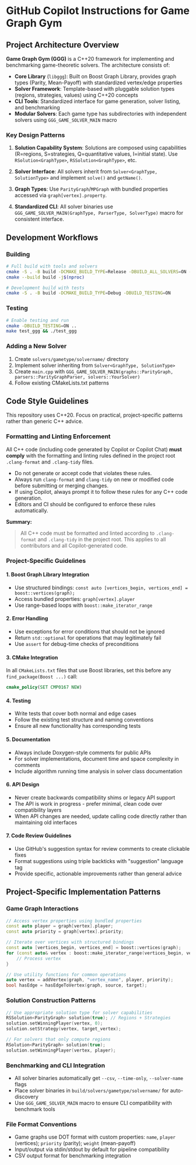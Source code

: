 # GitHub Copilot Instructions for Game Graph Gym

## Project Architecture Overview

**Game Graph Gym (GGG)** is a C++20 framework for implementing and benchmarking game-theoretic solvers. The architecture consists of:

- **Core Library** (`libggg`): Built on Boost Graph Library, provides graph types (Parity, Mean-Payoff) with standardized vertex/edge properties
- **Solver Framework**: Template-based with pluggable solution types (regions, strategies, values) using C++20 concepts
- **CLI Tools**: Standardized interface for game generation, solver listing, and benchmarking
- **Modular Solvers**: Each game type has subdirectories with independent solvers using `GGG_GAME_SOLVER_MAIN` macro

### Key Design Patterns

1. **Solution Capability System**: Solutions are composed using capabilities (R=regions, S=strategies, Q=quantitative values, I=initial state). Use `RSolution<GraphType>`, `RSSolution<GraphType>`, etc.

2. **Solver Interface**: All solvers inherit from `Solver<GraphType, SolutionType>` and implement `solve()` and `getName()`.

3. **Graph Types**: Use `ParityGraph`/`MPGraph` with bundled properties accessed via `graph[vertex].property`.

4. **Standardized CLI**: All solver binaries use `GGG_GAME_SOLVER_MAIN(GraphType, ParserType, SolverType)` macro for consistent interface.

## Development Workflows

### Building
```bash
# Full build with tools and solvers
cmake -S . -B build -DCMAKE_BUILD_TYPE=Release -DBUILD_ALL_SOLVERS=ON -DBUILD_TOOLS=ON
cmake --build build -j$(nproc)

# Development build with tests
cmake -S . -B build -DCMAKE_BUILD_TYPE=Debug -DBUILD_TESTING=ON
```

### Testing
```bash
# Enable testing and run
cmake -DBUILD_TESTING=ON ..
make test_ggg && ./test_ggg
```

### Adding a New Solver
1. Create `solvers/gametype/solvername/` directory
2. Implement solver inheriting from `Solver<GraphType, SolutionType>`
3. Create `main.cpp` with `GGG_GAME_SOLVER_MAIN(graphs::ParityGraph, parsers::ParityGraphParser, solvers::YourSolver)`
4. Follow existing CMakeLists.txt patterns

## Code Style Guidelines

This repository uses C++20. Focus on practical, project-specific patterns rather than generic C++ advice.

### Formatting and Linting Enforcement

All C++ code (including code generated by Copilot or Copilot Chat) **must comply** with the formatting and linting rules defined in the project root `.clang-format` and `.clang-tidy` files.

- Do not generate or accept code that violates these rules.
- Always run `clang-format` and `clang-tidy` on new or modified code before submitting or merging changes.
- If using Copilot, always prompt it to follow these rules for any C++ code generation.
- Editors and CI should be configured to enforce these rules automatically.

**Summary:**
> All C++ code must be formatted and linted according to `.clang-format` and `.clang-tidy` in the project root. This applies to all contributors and all Copilot-generated code.

### Project-Specific Guidelines

#### 1. Boost Graph Library Integration
- Use structured bindings: `const auto [vertices_begin, vertices_end] = boost::vertices(graph);`
- Access bundled properties: `graph[vertex].player`
- Use range-based loops with `boost::make_iterator_range`

#### 2. Error Handling
- Use exceptions for error conditions that should not be ignored
- Return `std::optional` for operations that may legitimately fail
- Use `assert` for debug-time checks of preconditions

#### 3. CMake Integration  
In all `CMakeLists.txt` files that use Boost libraries, set this before any `find_package(Boost ...)` call:
```cmake
cmake_policy(SET CMP0167 NEW)
```

#### 4. Testing
- Write tests that cover both normal and edge cases
- Follow the existing test structure and naming conventions
- Ensure all new functionality has corresponding tests

#### 5. Documentation
- Always include Doxygen-style comments for public APIs
- For solver implementations, document time and space complexity in comments
- Include algorithm running time analysis in solver class documentation

#### 6. API Design
- Never create backwards compatibility shims or legacy API support
- The API is work in progress - prefer minimal, clean code over compatibility layers
- When API changes are needed, update calling code directly rather than maintaining old interfaces

#### 7. Code Review Guidelines
- Use GitHub's suggestion syntax for review comments to create clickable fixes
- Format suggestions using triple backticks with "suggestion" language tag
- Provide specific, actionable improvements rather than general advice

## Project-Specific Implementation Patterns

### Game Graph Interactions
```cpp
// Access vertex properties using bundled properties
const auto player = graph[vertex].player;
const auto priority = graph[vertex].priority;

// Iterate over vertices with structured bindings
const auto [vertices_begin, vertices_end] = boost::vertices(graph);
for (const auto& vertex : boost::make_iterator_range(vertices_begin, vertices_end)) {
    // Process vertex
}

// Use utility functions for common operations
auto vertex = addVertex(graph, "vertex_name", player, priority);
bool hasEdge = hasEdgeToVertex(graph, source, target);
```

### Solution Construction Patterns
```cpp
// Use appropriate solution type for solver capabilities
RSSolution<ParityGraph> solution(true); // Regions + Strategies
solution.setWinningPlayer(vertex, 0);
solution.setStrategy(vertex, target_vertex);

// For solvers that only compute regions
RSolution<ParityGraph> solution(true);
solution.setWinningPlayer(vertex, player);
```

### Benchmarking and CLI Integration
- All solver binaries automatically get `--csv`, `--time-only`, `--solver-name` flags
- Place solver binaries in `build/solvers/gametype/solvername/` for auto-discovery
- Use `GGG_GAME_SOLVER_MAIN` macro to ensure CLI compatibility with benchmark tools

### File Format Conventions
- Game graphs use DOT format with custom properties: `name`, `player` (vertices); `priority` (parity); `weight` (mean-payoff)
- Input/output via stdin/stdout by default for pipeline compatibility
- CSV output format for benchmarking integration
